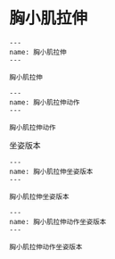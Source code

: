 # 胸小肌拉伸

```{figure} assets/img/2022-01-17-11-12-13.png
---
name: 胸小肌拉伸
---

胸小肌拉伸
```

```{figure} assets/img/2022-01-17-11-17-02.png
---
name: 胸小肌拉伸动作
---

胸小肌拉伸动作
```

坐姿版本

```{figure} assets/img/2022-01-17-11-22-02.png
---
name: 胸小肌拉伸坐姿版本
---

胸小肌拉伸坐姿版本
```

```{figure} assets/img/2022-01-17-11-23-41.png
---
name: 胸小肌拉伸动作坐姿版本
---

胸小肌拉伸动作坐姿版本
```